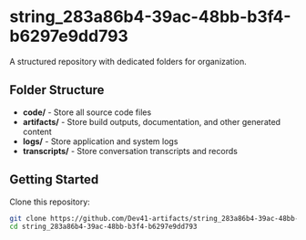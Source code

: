 # string_283a86b4-39ac-48bb-b3f4-b6297e9dd793
A structured repository with dedicated folders for organization.

## Folder Structure

- **code/** - Store all source code files
- **artifacts/** - Store build outputs, documentation, and other generated content
- **logs/** - Store application and system logs
- **transcripts/** - Store conversation transcripts and records

## Getting Started

Clone this repository:
```bash
git clone https://github.com/Dev41-artifacts/string_283a86b4-39ac-48bb-b3f4-b6297e9dd793
cd string_283a86b4-39ac-48bb-b3f4-b6297e9dd793
```
